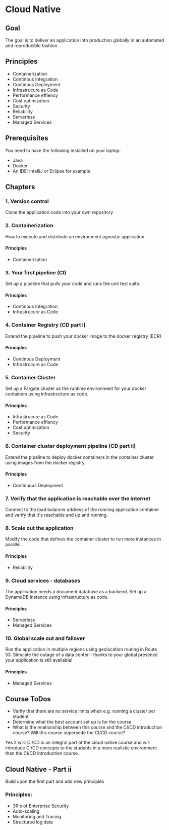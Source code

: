 # Cloud Native

## Goal

The goal is to deliver an application into production globally in an automated and reproducible fashion.

## Principles

- Containerization
- Continous Integration
- Continous Deployment
- Infrastrucure as Code
- Performance effiency
- Cost optimization
- Security
- Reliability
- Serverless
- Managed Services

## Prerequisites

You need to have the following installed on your laptop:

- Java
- Docker
- An IDE: IntelliJ or Eclipse for example

## Chapters

### 1. Version control

Clone the application code into your own repository

### 2. Containerization

How to execute and distribute an environment agnostic application.

#### Principles
- Containerization

### 3. Your first pipeline (CI)

Set up a pipeline that pulls your code and runs the unit test suite.

#### Principles
- Continous Integration
- Infrastrucure as Code

### 4. Container Registry (CD part i)

Extend the pipeline to push your docker image to the docker registry (ECR)

#### Principles
- Continous Deployment
- Infrastrucure as Code

### 5. Container Cluster

Set up a Fargate cluster as the runtime environment for your docker containers using infrastructure as code.

#### Principles
- Infrastrucure as Code
- Performance effiency
- Cost optimization
- Security

### 6. Container cluster deployment pipeline (CD part ii)

Extend the pipeline to deploy docker containers in the container cluster using images from the docker registry.

#### Principles
- Continuous Deployment

### 7. Verify that the application is reachable over the internet

Connect to the load balancer address of the running application container and verify that it's reachable and up and running.

### 8. Scale out the application

Modify the code that defines the container cluster to run more instances in parallel.

#### Principles
- Reliability

### 9. Cloud services - databases

The application needs a document database as a backend. Set up a DynamoDB instance using infrastructure as code.

#### Principles
- Serverless
- Managed Services

### 10. Global scale out and failover

Run the application in multiple regions using geolocation routing in Route 53. Simulate the outage of a data center - thanks to your global presence your application is still available!

#### Principles
- Managed Services

## Course ToDos

- Verify that there are no service limits when e.g. running a cluster per student
- Determine what the best account set up is for the course
- What is the relationship between this course and the CI/CD introduction course? Will this course supersede the CI/CD course?

Yes it will. CI/CD is an integral part of the cloud native course and will introduce CI/CD concepts to the students in a more realistic environment than the CI/CD introduction course.

## Cloud Native - Part ii

Build upon the first part and add new principles

### Principles:
- 3R's of Enterprise Security
- Auto-scaling
- Monitoring and Tracing
- Structured log data
